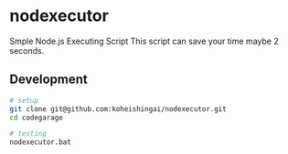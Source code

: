 # nodexecutor
Smple Node.js Executing Script
This script can save your time maybe 2 seconds.

## Development
```sh
# setup
git clone git@github.com:koheishingai/nodexecutor.git
cd codegarage

# testing
nodexecutor.bat
```
